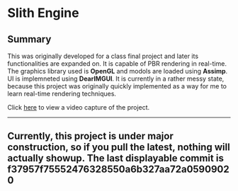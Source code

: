 # Slith Engine
## Summary
This was originally developed for a class final project and later its functionalities are expanded on. It is capable of PBR rendering in real-time. The graphics library used is __OpenGL__ and modols are loaded using __Assimp__. UI is implemneted using __DearIMGUI__. It is currently in a rather messy state, because this project was originally quickly implemented as a way for me to learn real-time rendering techniques.

Click [here](https://www.youtube.com/watch?v=cgzsSXj566A) to view a video capture of the project.

---
Currently, this project is under major construction, so if you pull the latest, nothing will actually showup. The last displayable commit is __f37957f75552476328550a6b327aa72a05909020__
---

